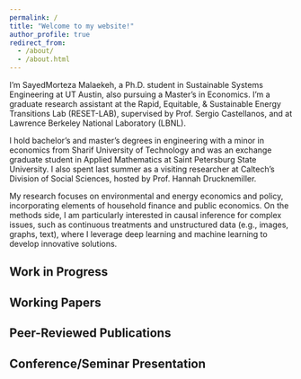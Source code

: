 ```yaml
---
permalink: /
title: "Welcome to my website!"
author_profile: true
redirect_from: 
  - /about/
  - /about.html
---
```


I’m SayedMorteza Malaekeh, a Ph.D. student in Sustainable Systems Engineering at UT Austin, also pursuing a Master’s in Economics. I’m a graduate research assistant at the Rapid, Equitable, & Sustainable Energy Transitions Lab (RESET-LAB), supervised by Prof. Sergio Castellanos, and at Lawrence Berkeley National Laboratory (LBNL).

I hold bachelor’s and master’s degrees in engineering with a minor in economics from Sharif University of Technology and was an exchange graduate student in Applied Mathematics at Saint Petersburg State University. I also spent last summer as a visiting researcher at Caltech’s Division of Social Sciences, hosted by Prof. Hannah Drucknemiller.

My research focuses on environmental and energy economics and policy, incorporating elements of household finance and public economics. On the methods side, I am particularly interested in causal inference for complex issues, such as continuous treatments and unstructured data (e.g., images, graphs, text), where I leverage deep learning and machine learning to develop innovative solutions.

Work in Progress
------



Working Papers
------



Peer-Reviewed Publications
------


Conference/Seminar Presentation
------
